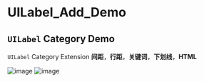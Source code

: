 # UILabel_Add_Demo

## `UILabel` Category Demo

`UILabel` Category Extension
**间距**，**行距**，**关键词**，**下划线**，**HTML**

 ![image](https://github.com/hsjcom/UILabel_Add_Demo/blob/master/E07CFCD6-2BE8-4565-B7A4-A77127737CE9.png) 
 ![image](https://github.com/hsjcom/UILabel_Add_Demo/blob/master/9575CDAD-0F14-46A8-8FC5-9528AB7A2421.png) 


